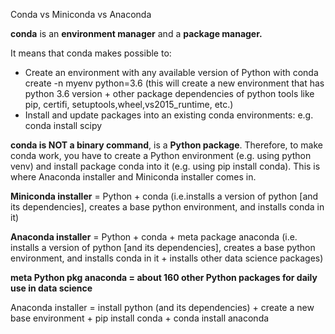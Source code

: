Conda vs Miniconda vs Anaconda

**conda** is an **environment manager** and a **package manager.**  

It means that conda makes possible to:  
  + Create an environment with any available version of Python with conda create -n myenv python=3.6 (this will create a new environment that has python 3.6 version + other package dependencies of python tools like pip, certifi, setuptools,wheel,vs2015_runtime, etc.)
  + Install and update packages into an existing conda environments: e.g. conda install scipy  

**conda is NOT a binary command**, is a **Python package**. Therefore, to make conda work, you have to create a Python environment (e.g. using python venv) and install package conda into it (e.g. using pip install conda). This is where Anaconda installer and Miniconda installer comes in.

**Miniconda installer** = Python + conda (i.e.installs a version of python [and its dependencies], creates a base python environment, and installs conda in it)  

**Anaconda installer** = Python + conda + meta package anaconda (i.e. installs a version of python [and its dependencies], creates a base python environment, and installs conda in it + installs other data science packages)  

**meta Python pkg anaconda = about 160 other Python packages for daily use in data science**  

Anaconda installer = install python (and its dependencies) + create a new base environment + pip install conda + conda install anaconda  